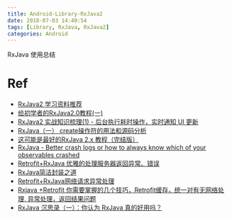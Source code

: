 ```yaml
---
title: Android-Library-RxJava2
date: 2018-07-03 14:49:54
tags: [Library, RxJava, RxJava2]
categories: Android
---
```


RxJava 使用总结

<!-- more -->

# Ref

- [RxJava2 学习资料推荐](https://mp.weixin.qq.com/s?__biz=MzAxMTI4MTkwNQ==&mid=2650823932&idx=1&sn=198b18f2f9359e2eee1ffc8703d31905&chksm=80b78862b7c001741916c681d070ca3c1a58eef5632ea394797029d0335f312816afecf87e7d&mpshare=1&scene=1&srcid=0703CyPIKTZBIERu921rmlJU#rd)
- [给初学者的RxJava2.0教程(一)](https://www.jianshu.com/p/464fa025229e)
- [RxJava2 实战知识梳理(1) - 后台执行耗时操作，实时通知 UI 更新](https://www.jianshu.com/p/c935d0860186)
- [RxJava（一） create操作符的用法和源码分析](https://blog.csdn.net/johnny901114/article/details/51524470)
- [这可能是最好的RxJava 2.x 教程（完结版）](https://www.jianshu.com/p/0cd258eecf60)
- [RxJava - Better crash logs or how to always know which of your observables crashed](https://rongi.github.io/kotlin-blog/rxjava/2017/09/25/breadcrumbs-rxjava-error-handling.html)
- [Retrofit+RxJava 优雅的处理服务器返回异常、错误](https://blog.csdn.net/jdsjlzx/article/details/51882661)
- [RxJava简洁封装之道](https://www.jianshu.com/p/f3f0eccbcd6f)
- [Retrofit+RxJava网络请求异常处理](https://www.jianshu.com/p/9c3f0af1180d)
- [Rxjava +Retrofit 你需要掌握的几个技巧，Retrofit缓存，统一对有无网络处理, 异常处理，返回结果问题](https://www.jianshu.com/p/b1979c25634f)
- [RxJava 沉思录（一）：你认为 RxJava 真的好用吗？](https://juejin.im/post/5b8f536c5188255c352d3528)